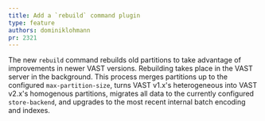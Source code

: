 ```yaml
---
title: Add a `rebuild` command plugin
type: feature
authors: dominiklohmann
pr: 2321
---
```


The new `rebuild` command rebuilds old partitions to take advantage
of improvements in newer VAST versions. Rebuilding takes place in the VAST
server in the background. This process merges partitions up to the configured
`max-partition-size`, turns VAST v1.x's heterogeneous into VAST v2.x's
homogenous partitions, migrates all data to the currently configured
`store-backend`, and upgrades to the most recent internal batch encoding and
indexes.
